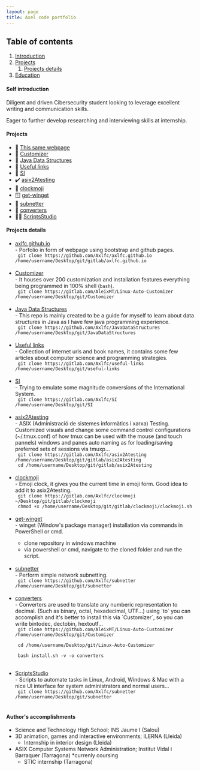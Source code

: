 ```yaml
---
layout: page
title: Axel code portfolio
---
```


## Table of contents
1. [Introduction](#introduction)
2. [Projects](#projects)
    1. [Projects details](#projectsdetails)
3. [Education](#education)

#### Self introduction <a name="introduction"></a>
Diligent and driven Cibersecurity student looking to leverage excellent writing and communication skills. 

Eager to further develop researching and interviewing skills at internship.

#### Projects <a name="projects"></a>

-   🚧  [This same webpage](#GithubWebpage)
-   🚧  [Customizer](#Customizer)
-   🚧  [Java Data Structures](#JavaDataStructures)
-   🚧  [Useful links](#UsefulLinks)
-   🚧  [SI](#SI)
-   ✔️  [asix2Atesting](#asix2Atesting)
-   🐧  [clockmoji](#Clockmoji)
-   🪟  [get-winget](#GetWinget)
-   🐍  [subnetter](#Subnetter)
-   🐍  [converters](#Converters)
-   🐧🐍  [ScriptsStudio](#ScriptsStudio)


#### Projects details <a name="projectsdetails"></a>
<ul>
<li><a href="https://github.com/Axlfc/axlfc.github.io" target="_blank" name="GithubWebpage">axlfc.github.io</a></li>
  - Porfolio in form of webpage using bootstrap and github pages.
  <br/>  
  <code> git clone https://github.com/Axlfc/axlfc.github.io /home/username/Desktop/git/gitlab/axlfc.github.io </code>  
<br/><br/> 
<li><a href="https://github.com/AleixMT/Linux-Auto-Customizer" target="_blank" name="Customizer">Customizer</a></li>
  - It houses over 200 customization and installation features everything being programmed in 100% shell (<code>bash</code>).
  <br/>
  <code> git clone https://gitlab.com/AleixMT/Linux-Auto-Customizer /home/username/Desktop/git/Customizer </code>
<br/><br/> 
<li><a href="https://github.com/Axlfc/JavaDataStructures" target="_blank" name="JavaDataStructures">Java Data Structures</a></li>
  - This repo is mainly created to be a guide for myself to learn about data structures in Java as I have few java programming experience.
  <br/>
  <code> git clone https://github.com/Axlfc/JavaDataStructures /home/username/Desktop/git/JavaDataStructures </code>
<br/><br/> 
<li><a href="https://github.com/Axlfc/useful-links" target="_blank" name="UsefulLinks">Useful links</a></li>
  - Collection of internet urls and book names, it contains some few articles about computer science and programming strategies.
  <br/>
  <code> git clone https://gitlab.com/Axlfc/useful-links /home/username/Desktop/git/useful-links </code>
<br/><br/> 
<li><a href="https://github.com/Axlfc/SI" target="_blank" name="SI">SI</a></li>
  - Trying to emulate some magnitude conversions of the International System.
  <br/>
  <code> git clone https://gitlab.com/Axlfc/SI /home/username/Desktop/git/SI </code>
<br/><br/> 
<li><a href="https://gitlab.com/Axlfc/asix2Atesting" target="_blank" name="asix2Atesting">asix2Atesting</a></li>
  - ASIX (Administració de sistemes informàtics i xarxa) Testing. Customized visuals and change some command control configurations (~/.tmux.conf) of how tmux can be used with the mouse (and touch pannels) windows and panes auto naming as for loading/saving preferred sets of sessions via tmuxp...
  <br/>
  <code> git clone https://gitlab.com/Axlfc/asix2Atesting /home/username/Desktop/git/gitlab/asix2Atesting </code>
  <br/>
  <code> cd /home/username/Desktop/git/gitlab/asix2Atesting </code>
<br/><br/> 
<li><a href="https://gitlab.com/Axlfc/clockmoji" target="_blank" name="Clockmoji">clockmoji</a></li>
  - Emoji clock, it gives you the current time in emoji form. Good idea to add it to asix2Atesting.
  <br/>
   <code> git clone https://gitlab.com/Axlfc/clockmoji ~/Desktop/git/gitlab/clockmoji </code>
  <br/>
  <code> chmod +x /home/username/Desktop/git/gitlab/clockmoji/clockmoji.sh </code>
<br/><br/>   
<li><a href="https://github.com/Axlfc/get-winget" target="_blank" name="GetWinget">get-winget</a></li>
  - winget (Window's package manager) installation via commands in PowerShell or cmd.

  - clone repository in windows machine
  - via powershell or cmd, navigate to the cloned folder and run the script.
<br/><br/> 
<li><a href="https://github.com/Axlfc/subnetter" target="_blank" name="Subnetter">subnetter</a></li>
  - Perform simple network subnetting.
  <br/>
   <code> git clone https://github.com/Axlfc/subnetter /home/username/Desktop/git/subnetter </code>
<br/><br/> 
<li><a href="https://github.com/Axlfc/converters" target="_blank" name="Converters">converters</a></li>
  - Converters are used to translate any numberic representation to decimal. (Such as binary, octal, hexadecimal, UTF...) using `to` you can accomplish and it's better to install this via `Customizer`, so you can write bintodec, dectobin, hextoutf... 
  <br/>
  <code> git clone https://github.com/AleixMT/Linux-Auto-Customizer /home/username/Desktop/git/Customizer </code>
  <br/>

  <code> cd /home/username/Desktop/git/Linux-Auto-Customizer </code>
  <br/>

  <code> bash install.sh -v -o converters </code>
  <br/>
<br/>
<li><a href="https://github.com/ScriptsStudio/ScriptsStudio" target="_blank" name="ScriptsStudio">ScriptsStudio</a></li>
  - Scripts to automate tasks in Linux, Android, Windows & Mac with a nice UI interface for system administrators and normal users...
  <br/>
   <code> git clone https://github.com/Axlfc/subnetter /home/username/Desktop/git/subnetter </code>
<br/><br/> 
</ul>

#### Author's accomplishments <a name="education"></a>

- Science and Technology High School; INS Jaume I (Salou)
- 3D animation, games and interactive environments; ILERNA (Lleida)
  - Internship in interior design (Lleida)
- ASIX Computer Systems Network Administration; Institut Vidal i Barraquer (Tarragona) *currenly coursing
  - STIC internship (Tarragona)
